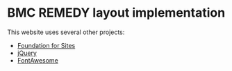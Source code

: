 # BMC REMEDY layout implementation

This website uses several other projects:

 - [Foundation for Sites](https://github.com/zurb/foundation-sites)
 - [jQuery](https://github.com/jquery/jquery)
 - [FontAwesome](https://github.com/FortAwesome/Font-Awesome/)
 

 